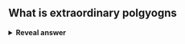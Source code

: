## What is extraordinary polgyogns
<details>
<summary><b>Reveal answer</b></summary>
Polygons that are not quadrilaterals
</details>
